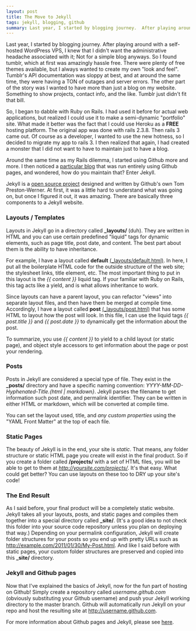 ```yaml
---
layout: post
title: The Move to Jekyll
tags: jekyll, blogging, github
summary: Last year, I started by blogging journey.  After playing around with a self-hosted WordPress VPS, I knew that I didn't want the administrative headache associated with it; Not for a simple blog anyways.  Enter Jekyll.
---
```

Last year, I started by blogging journey.  After playing around with a self-hosted WordPress VPS, I knew that I didn't want the administrative headache associated with it; Not for a simple blog anyways.  So I found tumblr, which at first was amazingly hassle free.  There were plenty of free themes available, but I always wanted to create my own "look and feel".  Tumblr's API documentation was sloppy at best, and at around the same time, they were having a TON of outages and server errors.  The other part of the story was I wanted to have more than just a blog on my website.  Something to show projects, contact info, and the like.  Tumblr just didn't fit that bill.

So, I began to dabble with Ruby on Rails.  I had used it before for actual web applications, but realized I could use it to make a semi-dynamic "portfolio" site.  What made it better was the fact that I could use Heroku as a **FREE** hosting platform.  The original app was done with rails 2.3.8.  Then rails 3 came out.  Of course as a developer, I wanted to use the new hotness, so I decided to migrate my app to rails 3.  I then realized that again, I had created a monster that I did not want to have to maintain just to have a blog.

Around the same time as my Rails dilemma, I started using Github more and more.  I then noticed a [particular blog](http://warpspire.com/) that was run entirely using Github pages, and wondered, how do you maintain that?  Enter Jekyll.

Jekyll is a [open source project](https://github.com/mojombo/jekyll) designed and written by Github's own Tom Preston-Werner.  At first, it was a little hard to understand what was going on, but once I figured it out, it was amazing.  There are basically three components to a Jekyll website.

### Layouts / Templates
Layouts in Jekyll go in a directory called **\_layouts/** (duh).  They are written in HTML and you can use certain predefined "liquid" tags for dynamic elements, such as page title, post date, and content. The best part about them is the ability to have inheritance.

For example, I have a layout called **default** [(_layouts/default.html)](https://github.com/cocoahero/cocoahero.github.com/blob/master/_layouts/default.html).  In here, I put all the boilerplate HTML code for the outside structure of the web site; the stylesheet links, title element, etc.  The most important thing to put in this layout is the *\{\{ content \}\}* liquid tag.  If your familiar with Ruby on Rails, this tag acts like a yield, and is what allows inheritance to work.

Since layouts can have a parent layout, you can refactor "views" into separate layout files, and then have them be merged at compile time.  Accordingly, I have a layout called **post** [(_layouts/post.html)](https://github.com/cocoahero/cocoahero.github.com/blob/master/_layouts/post.html) that has some HTML to layout how the post will look.  In this file, I can use the liquid tags *\{\{ post.title \}\}* and *\{\{ post.date \}\}* to dynamically get the information about the post.

To summarize, you use *\{\{ content \}\}* to yield to a child layout (or static page), and object style accessors to get information about the page or post your rendering.

### Posts
Posts in Jekyll are considered a special type of file.  They exist in the **\_posts/** directory and have a specific naming convention: *YYYY-MM-DD-Hyphenated-Title.{html | markdown}*.  Jekyll parses the filename to get information such post date, and permalink identifier.  They can be written in either HTML or markdown, which will be converted at compile time.

You can set the layout used, title, and *any custom properties* using the "YAML Front Matter" at the top of each file.

### Static Pages
The beauty of Jekyll is in the end, your site is *static*.  That means, any folder structure or static HTML page you create will exist in the final product.  So if you create a folder called **/projects/** with a set of HTML files, you will be able to get to them at *http://yoursite.com/projects/*.  It's that easy.  What could get better? You can use layouts on these too to DRY up your site's code!

### The End Result
As I said before, your final product will be a completely static website.  Jekyll takes all your layouts, posts, and static pages and compiles them together into a special directory called **\_site/**. (It's a good idea to not check this folder into your source code repository unless you plan on deploying that way.)  Depending on your permalink configuration, Jekyll will create folder structures for your posts so you end up with pretty URLs such as http://example.com/2011/01/30/My-Post.html.  And like I said before with static pages, your custom folder structures are preserved and copied into this **\_site/** directory.

### Jekyll and Github pages
Now that I've explained the basics of Jekyll, now for the fun part of hosting on Github!  Simply create a repository called *username.github.com* (obviously substituting your Github username) and push your Jekyll working directory to the master branch.  Github will automatically run Jekyll on your repo and host the resulting site at http://username.github.com.  

For more information about Github pages and Jekyll, please see [here](http://pages.github.com).

